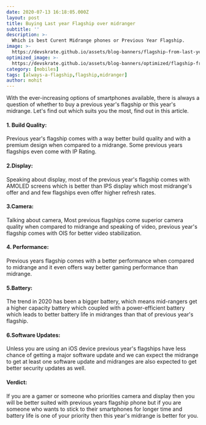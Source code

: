 ```yaml
---
date: 2020-07-13 16:18:05.000Z
layout: post
title: Buying Last year Flagship over midranger
subtitle: ''
description: >-
  Which is best Curent Midrange phones or Previous Year Flagship.
image: >-
  https://devskrate.github.io/assets/blog-banners/flagship-from-last-year.jpg
optimized_image: >-
  https://devskrate.github.io/assets/blog-banners/optimized/flagship-from-last-year.webp
category: [mobiles]
tags: [always-a-flagship,flagship,midranger]
author: mohit
---
```

With the ever-increasing options of smartphones available, there is always a question of whether to buy a previous year's flagship or this year's midrange. Let's find out which suits you the most, find out in this article.
#### 1. Build Quality:
Previous year's flagship comes with a way better build quality and with a premium design when compared to a midrange. Some previous years flagships even come with IP Rating.
#### 2.Display:
Speaking about display, most of the previous year's flagship comes with AMOLED screens which is better than IPS display which most midrange's offer and and few flagships even offer higher refresh rates.
#### 3.Camera:
Talking about camera, Most previous flagships come superior camera quality when compared to midrange and speaking of video, previous year's flagship comes with OIS for better video stabilization.
#### 4. Performance:
Previous years flagship comes with a better performance when compared to midrange and it even offers way better gaming performance than midrange.
#### 5.Battery:
The trend in 2020 has been a bigger battery, which means mid-rangers get a higher capacity battery which coupled with a power-efficient battery which leads to better battery life in midranges than that of previous year's flagship.
#### 6.Software Updates:
Unless you are using an iOS device previous year's flagships have less chance of getting a major software update and we can expect the midrange to get at least one software update and midranges are also expected to get better security updates as well.
#### Verdict:
If you are a gamer or someone who priorities camera and display then you will be better suited with previous years flagship phone but if you are someone who wants to stick to their smartphones for longer time and battery life is one of your priority then this year's midrange is better for you.  
